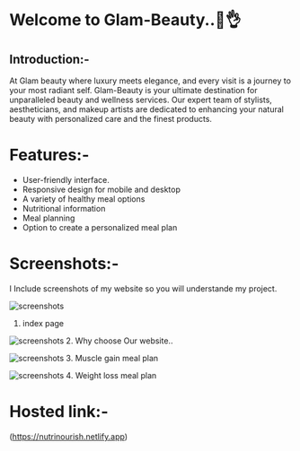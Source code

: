 # Welcome to Glam-Beauty..💄👌

## Introduction:-

 At Glam beauty where luxury meets elegance, and every visit is a journey to your most radiant self.  Glam-Beauty is your ultimate destination for unparalleled beauty and wellness services. Our expert team of stylists, aestheticians, and makeup artists are dedicated to enhancing your natural beauty with personalized care and the finest products.

# Features:-

- User-friendly interface.
- Responsive design for mobile and desktop
 - A variety of healthy meal options
- Nutritional information 
 - Meal planning 
- Option to create a personalized meal plan

# Screenshots:-
 I Include screenshots of my  website  so you will understande my project.


  ![screenshots](./images/Screenshots/img1.png)
1. index page


![screenshots](./images/Screenshots/img2.png)
2. Why choose Our website..


![screenshots](./images/Screenshots/img3.png)
3. Muscle gain meal plan


![screenshots](./images/Screenshots/img4.png)
4. Weight loss meal plan

# Hosted link:-
 (https://nutrinourish.netlify.app)